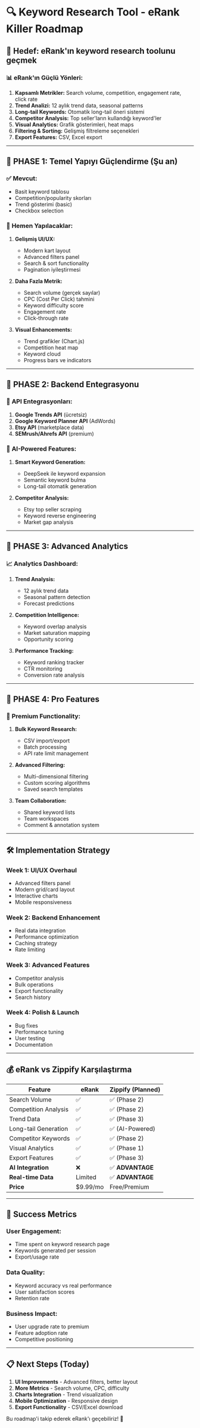 # 🔍 Keyword Research Tool - eRank Killer Roadmap

## 🎯 **Hedef: eRank'ın keyword research toolunu geçmek**

### 📊 **eRank'ın Güçlü Yönleri:**
1. **Kapsamlı Metrikler:** Search volume, competition, engagement rate, click rate
2. **Trend Analizi:** 12 aylık trend data, seasonal patterns
3. **Long-tail Keywords:** Otomatik long-tail öneri sistemi
4. **Competitor Analysis:** Top seller'ların kullandığı keyword'ler
5. **Visual Analytics:** Grafik gösterimleri, heat maps
6. **Filtering & Sorting:** Gelişmiş filtreleme seçenekleri
7. **Export Features:** CSV, Excel export

---

## 🚀 **PHASE 1: Temel Yapıyı Güçlendirme (Şu an)**

### ✅ **Mevcut:**
- Basit keyword tablosu
- Competition/popularity skorları
- Trend gösterimi (basic)
- Checkbox selection

### 🔧 **Hemen Yapılacaklar:**
1. **Gelişmiş UI/UX:**
   - Modern kart layout
   - Advanced filters panel
   - Search & sort functionality
   - Pagination iyileştirmesi

2. **Daha Fazla Metrik:**
   - Search volume (gerçek sayılar)
   - CPC (Cost Per Click) tahmini  
   - Keyword difficulty score
   - Engagement rate
   - Click-through rate

3. **Visual Enhancements:**
   - Trend grafikler (Chart.js)
   - Competition heat map
   - Keyword cloud
   - Progress bars ve indicators

---

## 🚀 **PHASE 2: Backend Entegrasyonu**

### 🔌 **API Entegrasyonları:**
1. **Google Trends API** (ücretsiz)
2. **Google Keyword Planner API** (AdWords)
3. **Etsy API** (marketplace data)
4. **SEMrush/Ahrefs API** (premium)

### 🧠 **AI-Powered Features:**
1. **Smart Keyword Generation:**
   - DeepSeek ile keyword expansion
   - Semantic keyword bulma
   - Long-tail otomatik generation

2. **Competitor Analysis:**
   - Etsy top seller scraping
   - Keyword reverse engineering
   - Market gap analysis

---

## 🚀 **PHASE 3: Advanced Analytics**

### 📈 **Analytics Dashboard:**
1. **Trend Analysis:**
   - 12 aylık trend data
   - Seasonal pattern detection
   - Forecast predictions

2. **Competition Intelligence:**
   - Keyword overlap analysis
   - Market saturation mapping
   - Opportunity scoring

3. **Performance Tracking:**
   - Keyword ranking tracker
   - CTR monitoring
   - Conversion rate analysis

---

## 🚀 **PHASE 4: Pro Features**

### 💎 **Premium Functionality:**
1. **Bulk Keyword Research:**
   - CSV import/export
   - Batch processing
   - API rate limit management

2. **Advanced Filtering:**
   - Multi-dimensional filtering
   - Custom scoring algorithms
   - Saved search templates

3. **Team Collaboration:**
   - Shared keyword lists
   - Team workspaces
   - Comment & annotation system

---

## 🛠️ **Implementation Strategy**

### **Week 1: UI/UX Overhaul**
- Advanced filters panel
- Modern grid/card layout
- Interactive charts
- Mobile responsiveness

### **Week 2: Backend Enhancement**
- Real data integration
- Performance optimization
- Caching strategy
- Rate limiting

### **Week 3: Advanced Features**
- Competitor analysis
- Bulk operations
- Export functionality
- Search history

### **Week 4: Polish & Launch**
- Bug fixes
- Performance tuning
- User testing
- Documentation

---

## 💰 **eRank vs Zippify Karşılaştırma**

| Feature | eRank | Zippify (Planned) |
|---------|-------|-------------------|
| Search Volume | ✅ | ✅ (Phase 2) |
| Competition Analysis | ✅ | ✅ (Phase 2) |
| Trend Data | ✅ | ✅ (Phase 3) |
| Long-tail Generation | ✅ | ✅ (AI-Powered) |
| Competitor Keywords | ✅ | ✅ (Phase 2) |
| Visual Analytics | ✅ | ✅ (Phase 1) |
| Export Features | ✅ | ✅ (Phase 3) |
| **AI Integration** | ❌ | ✅ **ADVANTAGE** |
| **Real-time Data** | Limited | ✅ **ADVANTAGE** |
| **Price** | $9.99/mo | Free/Premium |

---

## 🎯 **Success Metrics**

### **User Engagement:**
- Time spent on keyword research page
- Keywords generated per session
- Export/usage rate

### **Data Quality:**
- Keyword accuracy vs real performance
- User satisfaction scores
- Retention rate

### **Business Impact:**
- User upgrade rate to premium
- Feature adoption rate
- Competitive positioning

---

## 📋 **Next Steps (Today)**

1. **UI Improvements** - Advanced filters, better layout
2. **More Metrics** - Search volume, CPC, difficulty
3. **Charts Integration** - Trend visualization
4. **Mobile Optimization** - Responsive design
5. **Export Functionality** - CSV/Excel download

Bu roadmap'i takip ederek eRank'ı geçebiliriz! 🚀 